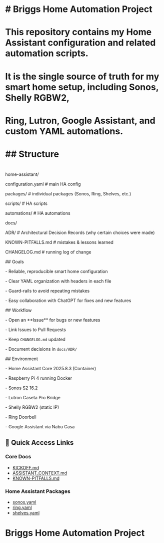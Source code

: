 ﻿# \# Briggs Home Automation Project

# 

# This repository contains my Home Assistant configuration and related automation scripts.

# It is the single source of truth for my smart home setup, including Sonos, Shelly RGBW2,

# Ring, Lutron, Google Assistant, and custom YAML automations.

# 

# \## Structure

# 

home-assistant/

configuration.yaml # main HA config

packages/ # individual packages (Sonos, Ring, Shelves, etc.)

scripts/ # HA scripts

automations/ # HA automations



docs/

ADR/ # Architectural Decision Records (why certain choices were made)

KNOWN-PITFALLS.md # mistakes \& lessons learned



CHANGELOG.md # running log of change





\## Goals



\- Reliable, reproducible smart home configuration  

\- Clear YAML organization with headers in each file  

\- Guard-rails to avoid repeating mistakes  

\- Easy collaboration with ChatGPT for fixes and new features  



\## Workflow



\- Open an \*\*Issue\*\* for bugs or new features  

\- Link Issues to Pull Requests  

\- Keep `CHANGELOG.md` updated  

\- Document decisions in `docs/ADR/`  



\## Environment



\- Home Assistant Core 2025.8.3 (Container)  

\- Raspberry Pi 4 running Docker  

\- Sonos S2 16.2  

\- Lutron Caseta Pro Bridge  

\- Shelly RGBW2 (static IP)  

\- Ring Doorbell  

\- Google Assistant via Nabu Casa  

## 🔗 Quick Access Links

### Core Docs
- [KICKOFF.md](https://raw.githubusercontent.com/briggswilloughby/briggs-home-automation/main/KICKOFF.md)
- [ASSISTANT_CONTEXT.md](https://raw.githubusercontent.com/briggswilloughby/briggs-home-automation/main/docs/ASSISTANT_CONTEXT.md)
- [KNOWN-PITFALLS.md](https://raw.githubusercontent.com/briggswilloughby/briggs-home-automation/main/docs/KNOWN-PITFALLS.md)

### Home Assistant Packages
- [sonos.yaml](https://raw.githubusercontent.com/briggswilloughby/briggs-home-automation/main/home-assistant/packages/sonos.yaml)
- [ring.yaml](https://raw.githubusercontent.com/briggswilloughby/briggs-home-automation/main/home-assistant/packages/ring.yaml)
- [shelves.yaml](https://raw.githubusercontent.com/briggswilloughby/briggs-home-automation/main/home-assistant/packages/shelves.yaml)

# Briggs Home Automation Project





